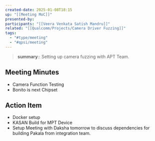 ```yaml
---
created-date: 2025-01-08T18:15
up: "[[Meeting MoC]]"
presented-by:
participants: "[[Veera Venkata Satish Mandru]]"
related: "[[Qualcomm/Projects/Camera Driver Fuzzing]]"
tags:
  - "#type/meeting"
  - "#qpsi/meeting"
---
```


> **summary**:: Setting up camera fuzzing with APT Team.

## Meeting Minutes

- Camera Function Testing
- Bonito is next Chipset

## Action Item

- Docker setup
- KASAN Build for MPT Device 
- Setup Meeting with Daksha tomorrow to discuss dependencies for building Pakala from integration team.